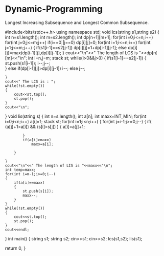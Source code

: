 # Dynamic-Programming
Longest Increasing Subsequence and Longest Common Subsequence.


#include<bits/stdc++.h>
using namespace std;
void lcs(string s1,string s2)
{
    int n=s1.length();
    int m=s2.length();
    int dp[n+1][m+1];
    for(int i=0;i<=n;i++)
    for(int j=0;j<=m;j++)
    if(i==0||j==0)
    dp[i][j]=0;
    for(int i=1;i<=n;i++)
    for(int j=1;j<=m;j++)
    {
        if(s1[i-1]==s2[j-1])
        dp[i][j]=1+dp[i-1][j-1];
        else
        dp[i][j]=max(dp[i-1][j],dp[i][j-1]);
    }
    cout<<"\n"<<" The length of LCS is "<<dp[n][m]<<"\n";
    int i=n,j=m;
    stack<char> st;
    while(i>0&&j>0)
    {
        if(s1[i-1]==s2[j-1])
        {
            st.push(s1[i-1]);
            i--;j--;    
        }
        else if(dp[i-1][j]>dp[i][j-1])
        i--;
        else
        j--;
                
    }
    cout<<" The LCS is : ";
    while(!st.empty())
    {
        cout<<st.top();
        st.pop();    
    }
    cout<<"\n";
} 
void lis(string s)
{
    int n=s.length();
    int a[n];
    int maxx=INT_MIN;
    for(int i=0;i<n;i++)
    a[i]=1; 
    stack<char> st;
    for(int i=1;i<n;i++)
    {
        for(int j=i-1;j>=0;j--)
        {
            if( (a[j]+1>a[i]) && (s[i]>s[j]) )
            {
                a[i]=a[j]+1;
                
            }
            if(a[i]>maxx)
                maxx=a[i];
            
        }                
        
    }
    cout<<"\n"<<" The length of LIS is "<<maxx<<"\n";
    int temp=maxx;
    for(int i=n-1;i>=0;i--)
    {
        if(a[i]==maxx)
        {
            st.push(s[i]);
            maxx--;
        }
    }
    while(!st.empty())
    {
        cout<<st.top();
        st.pop();
    }
    cout<<endl;
    
}
int main()
{
    string s1;
    string s2;
    cin>>s1;
    cin>>s2;
    lcs(s1,s2);
    lis(s1);
    
return 0;
}
